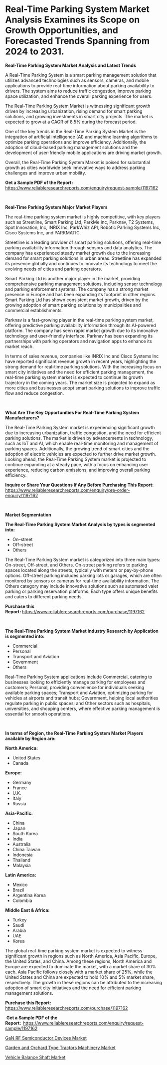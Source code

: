 <p><h1>Real-Time Parking System Market Analysis Examines its Scope on Growth Opportunities, and Forecasted Trends Spanning from 2024 to 2031.</h1></p><p><strong>Real-Time Parking System Market Analysis and Latest Trends</strong></p>
<p><p>A Real-Time Parking System is a smart parking management solution that utilizes advanced technologies such as sensors, cameras, and mobile applications to provide real-time information about parking availability to drivers. The system aims to reduce traffic congestion, improve parking space utilization, and enhance the overall parking experience for users.</p><p>The Real-Time Parking System Market is witnessing significant growth driven by increasing urbanization, rising demand for smart parking solutions, and growing investments in smart city projects. The market is expected to grow at a CAGR of 8.5% during the forecast period.</p><p>One of the key trends in the Real-Time Parking System Market is the integration of artificial intelligence (AI) and machine learning algorithms to optimize parking operations and improve efficiency. Additionally, the adoption of cloud-based parking management solutions and the development of user-friendly mobile applications are driving market growth.</p><p>Overall, the Real-Time Parking System Market is poised for substantial growth as cities worldwide seek innovative ways to address parking challenges and improve urban mobility.</p></p>
<p><strong>Get a Sample PDF of the Report:&nbsp;</strong> <a href="https://www.reliableresearchreports.com/enquiry/request-sample/1197162">https://www.reliableresearchreports.com/enquiry/request-sample/1197162</a></p>
<p>&nbsp;</p>
<p><strong>Real-Time Parking System Major Market Players</strong></p>
<p><p>The real-time parking system market is highly competitive, with key players such as Streetline, Smart Parking Ltd, ParkMe Inc, Parknav, T2 Systems, Spot Innovation, Inc, INRIX Inc, ParkWhiz API, Robotic Parking Systems Inc, Cisco Systems Inc, and PARKMATIC. </p><p>Streetline is a leading provider of smart parking solutions, offering real-time parking availability information through sensors and data analytics. The company has experienced steady market growth due to the increasing demand for smart parking solutions in urban areas. Streetline has expanded its presence globally and continues to innovate its technology to meet the evolving needs of cities and parking operators.</p><p>Smart Parking Ltd is another major player in the market, providing comprehensive parking management solutions, including sensor technology and parking enforcement systems. The company has a strong market presence in Europe and has been expanding its footprint in other regions. Smart Parking Ltd has shown consistent market growth, driven by the growing adoption of smart parking solutions by municipalities and commercial establishments.</p><p>Parknav is a fast-growing player in the real-time parking system market, offering predictive parking availability information through its AI-powered platform. The company has seen rapid market growth due to its innovative technology and user-friendly interface. Parknav has been expanding its partnerships with parking operators and navigation apps to enhance its market reach.</p><p>In terms of sales revenue, companies like INRIX Inc and Cisco Systems Inc have reported significant revenue growth in recent years, highlighting the strong demand for real-time parking solutions. With the increasing focus on smart city initiatives and the need for efficient parking management, the real-time parking system market is expected to continue its growth trajectory in the coming years. The market size is projected to expand as more cities and businesses adopt smart parking solutions to improve traffic flow and reduce congestion.</p></p>
<p>&nbsp;</p>
<p><strong>What Are The Key Opportunities For Real-Time Parking System Manufacturers?</strong></p>
<p><p>The Real-Time Parking System market is experiencing significant growth due to increasing urbanization, traffic congestion, and the need for efficient parking solutions. The market is driven by advancements in technology, such as IoT and AI, which enable real-time monitoring and management of parking spaces. Additionally, the growing trend of smart cities and the adoption of electric vehicles are expected to further drive market growth. Looking ahead, the Real-Time Parking System market is projected to continue expanding at a steady pace, with a focus on enhancing user experience, reducing carbon emissions, and improving overall parking efficiency.</p></p>
<p><strong>Inquire or Share Your Questions If Any Before Purchasing This Report:</strong> <a href="https://www.reliableresearchreports.com/enquiry/pre-order-enquiry/1197162">https://www.reliableresearchreports.com/enquiry/pre-order-enquiry/1197162</a></p>
<p>&nbsp;</p>
<p><strong>Market Segmentation</strong></p>
<p><strong>The Real-Time Parking System Market Analysis by types is segmented into:</strong></p>
<p><ul><li>On–street</li><li>Off–street</li><li>Others</li></ul></p>
<p><p>The Real-Time Parking System market is categorized into three main types: On-street, Off-street, and Others. On-street parking refers to parking spaces located along the streets, typically with meters or pay-by-phone options. Off-street parking includes parking lots or garages, which are often monitored by sensors or cameras for real-time availability information. The Others category may include innovative solutions such as automated valet parking or parking reservation platforms. Each type offers unique benefits and caters to different parking needs.</p></p>
<p><strong>Purchase this Report:&nbsp;</strong><a href="https://www.reliableresearchreports.com/purchase/1197162">https://www.reliableresearchreports.com/purchase/1197162</a></p>
<p>&nbsp;</p>
<p><strong>The Real-Time Parking System Market Industry Research by Application is segmented into:</strong></p>
<p><ul><li>Commercial</li><li>Personal</li><li>Transport and Aviation</li><li>Government</li><li>Others</li></ul></p>
<p><p>Real-Time Parking System applications include Commercial, catering to businesses looking to efficiently manage parking for employees and customers; Personal, providing convenience for individuals seeking available parking spaces; Transport and Aviation, optimizing parking for vehicles at airports and transit hubs; Government, helping local authorities regulate parking in public spaces; and Other sectors such as hospitals, universities, and shopping centers, where effective parking management is essential for smooth operations.</p></p>
<p>&nbsp;</p>
<p><strong>In terms of Region, the Real-Time Parking System Market Players available by Region are:</strong></p>
<p>
    <p> <strong> North America: </strong>
        <ul>
            <li>United States</li>
            <li>Canada</li>
        </ul>
        </p> 
    <p> <strong> Europe: </strong>
        <ul>
            <li>Germany</li>
            <li>France</li>
            <li>U.K.</li>
            <li>Italy</li>
            <li>Russia</li>
        </ul>
        </p> 
    <p> <strong> Asia-Pacific: </strong>
        <ul>
            <li>China</li>
            <li>Japan</li>
            <li>South Korea</li>
            <li>India</li>
            <li>Australia</li>
            <li>China Taiwan</li>
            <li>Indonesia</li>
            <li>Thailand</li>
            <li>Malaysia</li>
        </ul>
        </p> 
    <p> <strong> Latin America: </strong>
        <ul>
            <li>Mexico</li>
            <li>Brazil</li>
            <li>Argentina Korea</li>
            <li>Colombia</li>
        </ul>
        </p> 
    <p> <strong> Middle East & Africa: </strong>
        <ul>
            <li>Turkey</li>
            <li>Saudi</li>
            <li>Arabia</li>
            <li>UAE</li>
            <li>Korea</li>
        </ul>
    </p>
    </p>
<p><p>The global real-time parking system market is expected to witness significant growth in regions such as North America, Asia Pacific, Europe, the United States, and China. Among these regions, North America and Europe are expected to dominate the market, with a market share of 30% each. Asia Pacific follows closely with a market share of 25%, while the United States and China are expected to hold 10% and 5% market share, respectively. The growth in these regions can be attributed to the increasing adoption of smart city initiatives and the need for efficient parking management solutions.</p></p>
<p><strong>Purchase this Report: </strong><a href="https://www.reliableresearchreports.com/purchase/1197162">https://www.reliableresearchreports.com/purchase/1197162</a></p>
<p>&nbsp;<strong>Get a Sample PDF of the Report:&nbsp;&nbsp;</strong><a href="https://www.reliableresearchreports.com/enquiry/request-sample/1197162">https://www.reliableresearchreports.com/enquiry/request-sample/1197162</a></p>
<p><strong></strong></p>
<p><p><a href="https://view.publitas.com/reportprime-1/gan-rf-semiconductor-devices-market-size-growth-outlook-from-2023-to-2030-projecting-at-markets-trends-analysis-by-application-regional-outlook-and-revenue/">GaN RF Semiconductor Devices Market</a></p><p><a href="https://view.publitas.com/reportprime-1/garden-and-orchard-type-tractors-machinery-market-analysis-examines-its-scope-on-growth-opportunities-and-forecasted-trends-spanning-from-2023-to-2030/">Garden and Orchard Type Tractors Machinery Market</a></p><p><a href="https://github.com/Sinjinluong3e0awx2m195k76/Market-Research-Report-List-1/blob/main/vehicle-balance-shaft-market.md">Vehicle Balance Shaft Market</a></p></p>